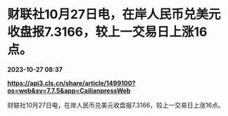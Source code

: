 # 财联社10月27日电，在岸人民币兑美元收盘报7.3166，较上一交易日上涨16点。

**2023-10-27 08:37**

**https://api3.cls.cn/share/article/1499100?os=web&sv=7.7.5&app=CailianpressWeb**

财联社10月27日电，在岸人民币兑美元收盘报7.3166，较上一交易日上涨16点。
